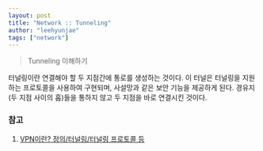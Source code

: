 ```yaml
---
layout: post
title: "Network :: Tunneling"
author: "leehyunjae"
tags: ["network"]
---
```


> Tunneling 이해하기

터널링이란 연결해야 할 두 지점간에 통로를 생성하는 것이다. 이 터널은 터널링을 지원하는 프로토콜을 사용하여 구현되며, 사설망과 같은 보안 기능을 제공하게 된다. 경유지(두 지점 사이의 홉)들을 통하지 않고 두 지점을 바로 연결시킨 것이다.

### 참고

1. [VPN이란? 정의/터널링/터널링 프로토콜 등](https://liveyourit.tistory.com/3)